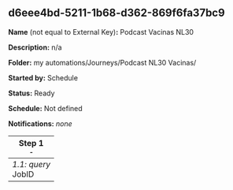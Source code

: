 ## d6eee4bd-5211-1b68-d362-869f6fa37bc9

**Name** (not equal to External Key)**:** Podcast Vacinas NL30

**Description:** n/a

**Folder:** my automations/Journeys/Podcast NL30 Vacinas/

**Started by:** Schedule

**Status:** Ready

**Schedule:** Not defined

**Notifications:** _none_


| Step 1<br>_<small>-</small>_ |
| --- |
| _1.1: query_<br>JobID |
